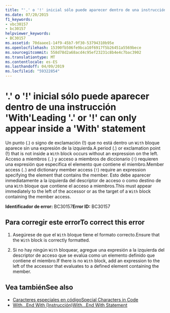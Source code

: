 ```yaml
---
title: "'.' o '!' inicial sólo puede aparecer dentro de una instrucción 'With'"
ms.date: 07/20/2015
f1_keywords:
- vbc30157
- bc30157
helpviewer_keywords:
- BC30157
ms.assetid: 70daaee1-14f9-45b7-9f30-53794310b95e
ms.openlocfilehash: 15390fb506fe9bca10f6917f5b26451a5569bece
ms.sourcegitcommit: 558d78d2a68acd4c95ef23231c8b4e4c7bac3902
ms.translationtype: MT
ms.contentlocale: es-ES
ms.lasthandoff: 04/09/2019
ms.locfileid: "59322854"
---
```

# <a name="leading--or--can-only-appear-inside-a-with-statement"></a><span data-ttu-id="cf881-102">'.' o '!' inicial sólo puede aparecer dentro de una instrucción 'With'</span><span class="sxs-lookup"><span data-stu-id="cf881-102">Leading '.' or '!' can only appear inside a 'With' statement</span></span>
<span data-ttu-id="cf881-103">Un punto (.) o signo de exclamación (!) que no está dentro un `With` bloque aparece sin una expresión de la izquierda.</span><span class="sxs-lookup"><span data-stu-id="cf881-103">A period (.) or exclamation point (!) that is not inside a `With` block occurs without an expression on the left.</span></span> <span data-ttu-id="cf881-104">Acceso a miembros (`.`) y acceso a miembros de diccionario (`!`) requieren una expresión que especifica el elemento que contiene el miembro.</span><span class="sxs-lookup"><span data-stu-id="cf881-104">Member access (`.`) and dictionary member access (`!`) require an expression specifying the element that contains the member.</span></span> <span data-ttu-id="cf881-105">Esto debe aparecer inmediatamente a la izquierda del descriptor de acceso o como destino de una `With` bloque que contiene el acceso a miembros.</span><span class="sxs-lookup"><span data-stu-id="cf881-105">This must appear immediately to the left of the accessor or as the target of a `With` block containing the member access.</span></span>  
  
 <span data-ttu-id="cf881-106">**Identificador de error:** BC30157</span><span class="sxs-lookup"><span data-stu-id="cf881-106">**Error ID:** BC30157</span></span>  
  
## <a name="to-correct-this-error"></a><span data-ttu-id="cf881-107">Para corregir este error</span><span class="sxs-lookup"><span data-stu-id="cf881-107">To correct this error</span></span>  
  
1. <span data-ttu-id="cf881-108">Asegúrese de que el `With` bloque tiene el formato correcto.</span><span class="sxs-lookup"><span data-stu-id="cf881-108">Ensure that the `With` block is correctly formatted.</span></span>  
  
2. <span data-ttu-id="cf881-109">Si no hay ningún `With` bloquear, agregue una expresión a la izquierda del descriptor de acceso que se evalúa como un elemento definido que contiene el miembro.</span><span class="sxs-lookup"><span data-stu-id="cf881-109">If there is no `With` block, add an expression to the left of the accessor that evaluates to a defined element containing the member.</span></span>  
  
## <a name="see-also"></a><span data-ttu-id="cf881-110">Vea también</span><span class="sxs-lookup"><span data-stu-id="cf881-110">See also</span></span>

- [<span data-ttu-id="cf881-111">Caracteres especiales en código</span><span class="sxs-lookup"><span data-stu-id="cf881-111">Special Characters in Code</span></span>](../../../visual-basic/programming-guide/program-structure/special-characters-in-code.md)
- [<span data-ttu-id="cf881-112">With...End With (Instrucción)</span><span class="sxs-lookup"><span data-stu-id="cf881-112">With...End With Statement</span></span>](../../../visual-basic/language-reference/statements/with-end-with-statement.md)
